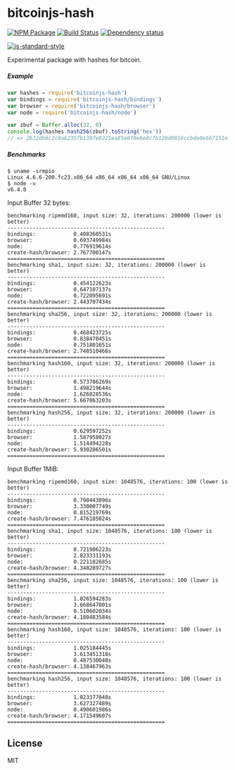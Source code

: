 # bitcoinjs-hash

[![NPM Package](https://img.shields.io/npm/v/bitcoinjs-hash.svg?style=flat-square)](https://www.npmjs.org/package/bitcoinjs-hash)
[![Build Status](https://img.shields.io/travis/bitcoinjs/bitcoinjs-hash.svg?branch=master&style=flat-square)](https://travis-ci.org/bitcoinjs/bitcoinjs-hash)
[![Dependency status](https://img.shields.io/david/bitcoinjs/bitcoinjs-hash.svg?style=flat-square)](https://david-dm.org/bitcoinjs/bitcoinjs-hash#info=dependencies)

[![js-standard-style](https://cdn.rawgit.com/feross/standard/master/badge.svg)](https://github.com/feross/standard)

Experimental package with hashes for bitcoin.

##### Example

```js
var hashes = require('bitcoinjs-hash')
var bindings = require('bitcoinjs-hash/bindings')
var browser = require('bitcoinjs-hash/browser')
var node = require('bitcoinjs-hash/node')

var zbuf = Buffer.alloc(32, 0)
console.log(hashes.hash256(zbuf).toString('hex'))
// => 2b32db6c2c0a6235fb1397e8225ea85e0f0e6e8c7b126d0016ccbde0e667151e
```

##### Benchmarks

```
$ uname -srmpio
Linux 4.6.6-200.fc23.x86_64 x86_64 x86_64 x86_64 GNU/Linux
$ node -v
v6.4.0
```

Input Buffer 32 bytes:
```
benchmarking ripemd160, input size: 32, iterations: 200000 (lower is better)
--------------------------------------------------
bindings:            0.408360531s
browser:             0.693749984s
node:                0.776919614s
create-hash/browser: 2.767700147s
==================================================
benchmarking sha1, input size: 32, iterations: 200000 (lower is better)
--------------------------------------------------
bindings:            0.454122623s
browser:             0.647107137s
node:                0.722095691s
create-hash/browser: 2.443707434s
==================================================
benchmarking sha256, input size: 32, iterations: 200000 (lower is better)
--------------------------------------------------
bindings:            0.468423725s
browser:             0.838470451s
node:                0.751801651s
create-hash/browser: 2.748510466s
==================================================
benchmarking hash160, input size: 32, iterations: 200000 (lower is better)
--------------------------------------------------
bindings:            0.573706269s
browser:             1.498219644s
node:                1.626828536s
create-hash/browser: 5.667063203s
==================================================
benchmarking hash256, input size: 32, iterations: 200000 (lower is better)
--------------------------------------------------
bindings:            0.629597252s
browser:             1.587958027s
node:                1.514494228s
create-hash/browser: 5.930286501s
==================================================
```

Input Buffer 1MiB:
```
benchmarking ripemd160, input size: 1048576, iterations: 100 (lower is better)
--------------------------------------------------
bindings:            0.790443096s
browser:             3.330007749s
node:                0.815219769s
create-hash/browser: 7.476185024s
==================================================
benchmarking sha1, input size: 1048576, iterations: 100 (lower is better)
--------------------------------------------------
bindings:            0.721906223s
browser:             2.823331193s
node:                0.221182685s
create-hash/browser: 4.348289727s
==================================================
benchmarking sha256, input size: 1048576, iterations: 100 (lower is better)
--------------------------------------------------
bindings:            1.026594283s
browser:             3.668647001s
node:                0.510602034s
create-hash/browser: 4.180483584s
==================================================
benchmarking hash160, input size: 1048576, iterations: 100 (lower is better)
--------------------------------------------------
bindings:            1.025184445s
browser:             3.613451318s
node:                0.487530048s
create-hash/browser: 4.138467963s
==================================================
benchmarking hash256, input size: 1048576, iterations: 100 (lower is better)
--------------------------------------------------
bindings:            1.023377048s
browser:             3.627327489s
node:                0.490601986s
create-hash/browser: 4.171549607s
==================================================
```

## License

MIT

